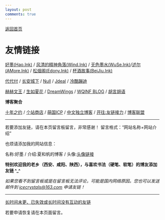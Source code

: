 ```yaml
---
layout: post
comments: true
---
```


[返回首页](https://hao.ink)

# 友情链接

[好墨(Hao.Ink)](https://hao.ink) / [风清的精神角落(Wind.Ink)](https://wind.ink) / [无色墨水(WuSe.Ink)](https://wuse.ink/)/[述尔(AMore.Ink)](https://amore.ink) / [松烟阁(Edony.Ink)](https://www.edony.ink/) / [杯酒故事(BeiJiu.Ink)](https://beijiu.ink)


[代代付](https://ddf.im) / [长安城下](https://cacx.cc) / [Null](https://ncnccn.cn) / [Jdeal](https://www.jdeal.cn) / [冷酷蹦迪](https://www.hezicola.com/)


[赫赫文王](https://kqh.me/) / [生如夏花](http://www.xiatian.name/) / [DreamWings](https://www.dreamwings.cn) / [WQINF BLOG](https://wqinf.com/) / [胡言胡语](https://husay.cc)

**博客聚合**

[十年之约](https://www.foreverblog.cn) / [个站商店](https://storeweb.cn) / [萌国ICP](https://icp.gov.moe/) / [中文独立博客](https://github.com/timqian/chinese-independent-blogs) / [开往:友链接力](https://github.com/travellings-link/travellings) / [博客联盟](https://blorg.cn)

---

若要添加友链，请在本页留言板留言，非常感谢！
留言格式：“网站名称+网站介绍”

也烦请添加我的网站信息：

名称:好墨 / 介绍:夏和帆的博客 / 头像:[头像链接](https://s2.loli.net/2022/05/18/zJkjaKv4P53Mgsb.png)

**特别欢迎我的老乡（西安、咸阳、陕西），与喜欢书法（硬笔、软笔）的博友添加友链 ^_^**

*如果您看不到留言板或是在留言板无法评论，可能是国内网络原因。您也可以发送邮件到 icecrystals@163.com 申请友链！*


---

[长时间未更、已失效或长时间没有互动的友链](/page/friend_outdated.html)

若要申请恢复请在本页面留言。
